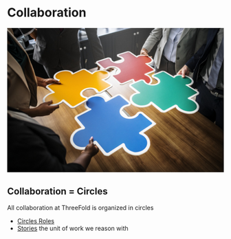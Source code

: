 # Collaboration

![](images/readme.jpeg)

## Collaboration = Circles

All collaboration at ThreeFold is organized in circles

- [Circles Roles](/docs/collaboration/circles_roles.md)
- [Stories](/docs/collaboration/stories.md) the unit of work we reason with
